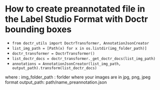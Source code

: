 # How to create preannotated file in the Label Studio Format with Doctr bounding boxes



- `from doctr_utils import DoctrTransformer, AnnotationJsonCreator`
- `list_img_path = [Path(x) for x in os.listdir(img_folder_path)]`
- `doctr_transformer = DoctrTransformer()`
- `list_doctr_docs = doctr_transformer._get_doctr_docs(list_img_path)`
- `annotations = AnnotationJsonCreator(list_img_path, output_path).transform(list_doctr_docs)`

where : 
img_folder_path : forlder where your images are in jpg, png, jpeg format
output_path: path/name_preannotation.json
